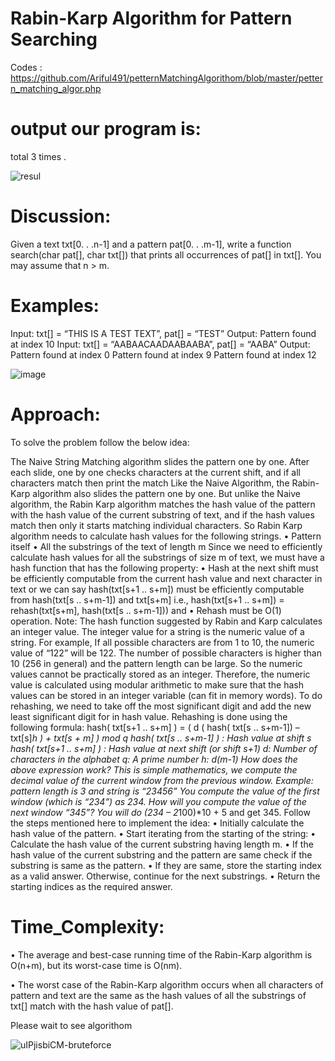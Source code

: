 Rabin-Karp Algorithm for Pattern Searching
=
 Codes   : https://github.com/Ariful491/petternMatchingAlgorithom/blob/master/pettern_matching_algor.php
 
 output our program is:
 =
 total  3 times .
 
 ![resul](https://user-images.githubusercontent.com/52754507/196001849-05cf3e62-7f1f-4332-9588-91ca1fa6f1ed.png)

 
Discussion:
==

Given a text txt[0. . .n-1] and a pattern pat[0. . .m-1], write a function search(char pat[], char txt[]) that prints all occurrences of pat[] in txt[]. You may assume that n > m.

Examples: 
==
Input:  txt[] = “THIS IS A TEST TEXT”, pat[] = “TEST”
Output: Pattern found at index 10
Input:  txt[] =  “AABAACAADAABAABA”, pat[] =  “AABA”
Output: Pattern found at index 0
              Pattern found at index 9
              Pattern found at index 12


 ![image](https://user-images.githubusercontent.com/52754507/196001428-ff8a5ae5-e66b-4415-950e-9c72f06389d6.png)

Approach:
==
To solve the problem follow the below idea:

The Naive String Matching algorithm slides the pattern one by one. After each slide, one by one checks characters at the current shift, and if all characters match then print the match
Like the Naive Algorithm, the Rabin-Karp algorithm also slides the pattern one by one. But unlike the Naive algorithm, the Rabin Karp algorithm matches the hash value of the pattern with the hash value of the current substring of text, and if the hash values match then only it starts matching individual characters. So Rabin Karp algorithm needs to calculate hash values for the following strings.
•	Pattern itself
•	All the substrings of the text of length m
Since we need to efficiently calculate hash values for all the substrings of size m of text, we must have a hash function that has the following property:
•	Hash at the next shift must be efficiently computable from the current hash value and next character in text or we can say hash(txt[s+1 .. s+m]) must be efficiently computable from hash(txt[s .. s+m-1]) and txt[s+m] i.e., hash(txt[s+1 .. s+m]) = rehash(txt[s+m], hash(txt[s .. s+m-1])) and
•	Rehash must be O(1) operation.
Note: The hash function suggested by Rabin and Karp calculates an integer value. The integer value for a string is the numeric value of a string. 
For example, If all possible characters are from 1 to 10, the numeric value of “122” will be 122. 
The number of possible characters is higher than 10 (256 in general) and the pattern length can be large. So the numeric values cannot be practically stored as an integer. Therefore, the numeric value is calculated using modular arithmetic to make sure that the hash values can be stored in an integer variable (can fit in memory words). To do rehashing, we need to take off the most significant digit and add the new least significant digit for in hash value. Rehashing is done using the following formula:
hash( txt[s+1 .. s+m] ) = ( d ( hash( txt[s .. s+m-1]) – txt[s]*h ) + txt[s + m] ) mod q
hash( txt[s .. s+m-1] ) : Hash value at shift s
hash( txt[s+1 .. s+m] ) : Hash value at next shift (or shift s+1) 
d: Number of characters in the alphabet 
q: A prime number 
h: d(m-1)
How does the above expression work? 
This is simple mathematics, we compute the decimal value of the current window from the previous window. 
Example: pattern length is 3 and string is “23456” 
You compute the value of the first window (which is “234”) as 234. 
How will you compute the value of the next window “345”? You will do (234 – 2*100)*10 + 5 and get 345.
Follow the steps mentioned here to implement the idea:
•	Initially calculate the hash value of the pattern.
•	Start iterating from the starting of the string:
•	Calculate the hash value of the current substring having length m.
•	If the hash value of the current substring and the pattern are same check if the substring is same as the pattern.
•	If they are same, store the starting index as a valid answer. Otherwise, continue for the next substrings.
•	Return the starting indices as the required answer.


Time_Complexity: 
==

•	The average and best-case running time of the Rabin-Karp algorithm is O(n+m), but its worst-case time is O(nm).

•	The worst case of the Rabin-Karp algorithm occurs when all characters of pattern and text are the same as the hash values of all the substrings of txt[] match with the hash value of pat[]. 

Please wait to see algorithom

![uIPjisbiCM-bruteforce](https://user-images.githubusercontent.com/52754507/196001643-4652e9d3-4f32-425b-ac48-a26473de5af7.gif)
